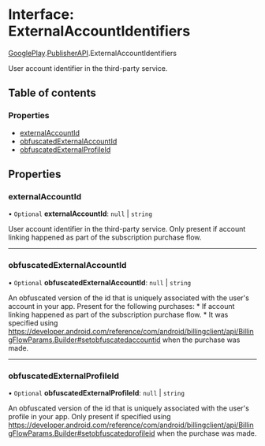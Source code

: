 # Interface: ExternalAccountIdentifiers

[GooglePlay](../modules/CdvPurchase.GooglePlay.md).[PublisherAPI](../modules/CdvPurchase.GooglePlay.PublisherAPI.md).ExternalAccountIdentifiers

User account identifier in the third-party service.

## Table of contents

### Properties

- [externalAccountId](CdvPurchase.GooglePlay.PublisherAPI.ExternalAccountIdentifiers.md#externalaccountid)
- [obfuscatedExternalAccountId](CdvPurchase.GooglePlay.PublisherAPI.ExternalAccountIdentifiers.md#obfuscatedexternalaccountid)
- [obfuscatedExternalProfileId](CdvPurchase.GooglePlay.PublisherAPI.ExternalAccountIdentifiers.md#obfuscatedexternalprofileid)

## Properties

### externalAccountId

• `Optional` **externalAccountId**: ``null`` \| `string`

User account identifier in the third-party service. Only present if account linking happened as part of the subscription purchase flow.

___

### obfuscatedExternalAccountId

• `Optional` **obfuscatedExternalAccountId**: ``null`` \| `string`

An obfuscated version of the id that is uniquely associated with the user's account in your app. Present for the following purchases: * If account linking happened as part of the subscription purchase flow. * It was specified using https://developer.android.com/reference/com/android/billingclient/api/BillingFlowParams.Builder#setobfuscatedaccountid when the purchase was made.

___

### obfuscatedExternalProfileId

• `Optional` **obfuscatedExternalProfileId**: ``null`` \| `string`

An obfuscated version of the id that is uniquely associated with the user's profile in your app. Only present if specified using https://developer.android.com/reference/com/android/billingclient/api/BillingFlowParams.Builder#setobfuscatedprofileid when the purchase was made.
